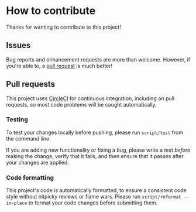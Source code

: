 # How to contribute

Thanks for wanting to contribute to this project!

## Issues

Bug reports and enhancement requests are more than welcome. However, if you're able to, a [pull request](#pull-requests) is much better!

## Pull requests

This project uses [CircleCI](https://circleci.com/gh/jspahrsummers/trader-portfolio/tree/master) for continuous integration, including on pull requests, so most code problems will be caught automatically.

### Testing

To test your changes locally before pushing, please run `script/test` from the command line.

If you are adding new functionality or fixing a bug, please write a test _before_ making the change, verify that it fails, and then ensure that it passes after your changes are applied.

### Code formatting

This project's code is automatically formatted, to ensure a consistent code style without nitpicky reviews or flame wars. Please run `script/reformat --in-place` to format your code changes before submitting them.
